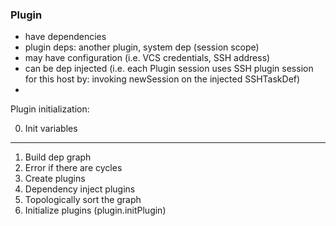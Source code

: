### Plugin

- have dependencies
- plugin deps: another plugin, system dep (session scope)
- may have configuration (i.e. VCS credentials, SSH address)
- can be dep injected (i.e. each Plugin session uses SSH plugin session for this host by: invoking newSession on the injected SSHTaskDef)
-

Plugin initialization:

0. Init variables

---

1. Build dep graph
2. Error if there are cycles
3. Create plugins
4. Dependency inject plugins
5. Topologically sort the graph
6. Initialize plugins (plugin.initPlugin)


